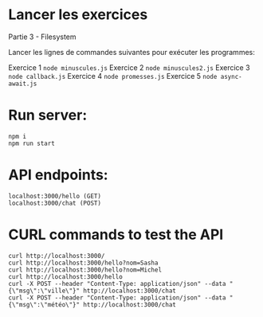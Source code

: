 # Lancer les exercices

Partie 3 - Filesystem

Lancer les lignes de commandes suivantes pour exécuter les programmes:

Exercice 1 `node minuscules.js`
Exercice 2 `node minuscules2.js`
Exercice 3 `node callback.js`
Exercice 4 `node promesses.js`
Exercice 5 `node async-await.js`

# Run server:

    npm i
    npm run start

# API endpoints:

    localhost:3000/hello (GET)
    localhost:3000/chat (POST)

# CURL commands to test the API

    curl http://localhost:3000/
    curl http://localhost:3000/hello?nom=Sasha
    curl http://localhost:3000/hello?nom=Michel
    curl http://localhost:3000/hello
    curl -X POST --header "Content-Type: application/json" --data "{\"msg\":\"ville\"}" http://localhost:3000/chat
    curl -X POST --header "Content-Type: application/json" --data "{\"msg\":\"météo\"}" http://localhost:3000/chat


